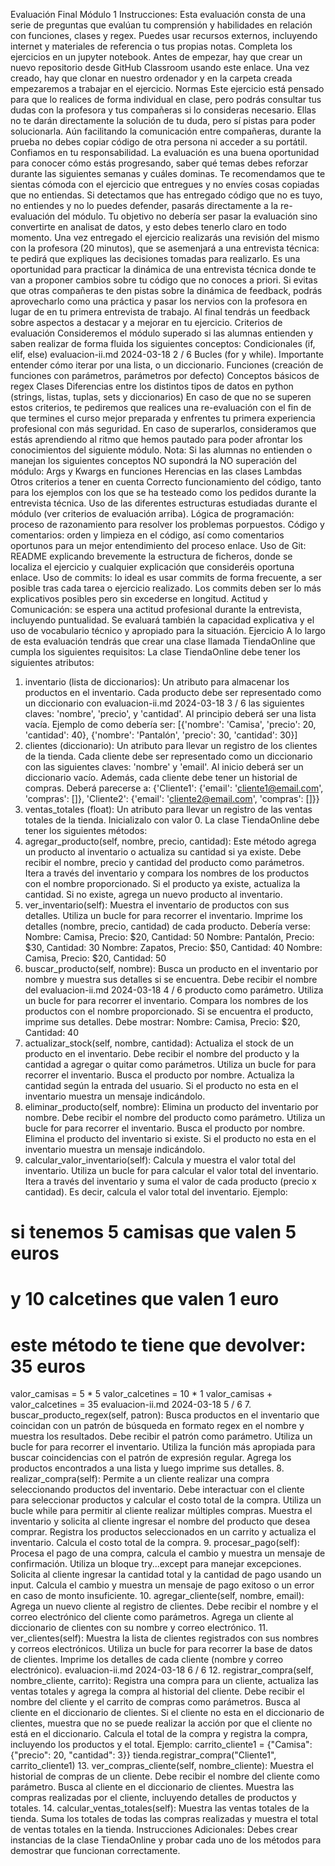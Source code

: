 Evaluación Final Módulo 1
Instrucciones:
Esta evaluación consta de una serie de preguntas que evalúan tu comprensión y
habilidades en relación con funciones, clases y regex.
Puedes usar recursos externos, incluyendo internet y materiales de referencia o tus
propias notas.
Completa los ejercicios en un jupyter notebook.
Antes de empezar, hay que crear un nuevo repositorio desde GitHub Classroom usando
este enlace. Una vez creado, hay que clonar en nuestro ordenador y en la carpeta creada
empezaremos a trabajar en el ejercicio.
Normas
Este ejercicio está pensado para que lo realices de forma individual en clase, pero podrás
consultar tus dudas con la profesora y tus compañeras si lo consideras necesario. Ellas no te
darán directamente la solución de tu duda, pero sí pistas para poder solucionarla. Aún
facilitando la comunicación entre compañeras, durante la prueba no debes copiar código de
otra persona ni acceder a su portátil. Confiamos en tu responsabilidad.
La evaluación es una buena oportunidad para conocer cómo estás progresando, saber qué
temas debes reforzar durante las siguientes semanas y cuáles dominas. Te recomendamos que
te sientas cómoda con el ejercicio que entregues y no envíes cosas copiadas que no entiendas.
Si detectamos que has entregado código que no es tuyo, no entiendes y no lo puedes defender,
pasarás directamente a la re-evaluación del módulo. Tu objetivo no debería ser pasar la
evaluación sino convertirte en analisat de datos, y esto debes tenerlo claro en todo momento.
Una vez entregado el ejercicio realizarás una revisión del mismo con la profesora (20 minutos),
que se asemenjará a una entrevista técnica: te pedirá que expliques las decisiones tomadas
para realizarlo.
Es una oportunidad para practicar la dinámica de una entrevista técnica donde te van a
proponer cambios sobre tu código que no conoces a priori. Si evitas que otras compañeras te
den pistas sobre la dinámica de feedback, podrás aprovecharlo como una práctica y pasar los
nervios con la profesora en lugar de en tu primera entrevista de trabajo.
Al final tendrás un feedback sobre aspectos a destacar y a mejorar en tu ejercicio.
Criterios de evaluación
Consideremos el módulo superado si las alumnas entienden y saben realizar de forma fluida los
siguientes conceptos:
Condicionales (if, elif, else)
evaluacion-ii.md 2024-03-18
2 / 6
Bucles (for y while). Importante entender cómo iterar por una lista, o un diccionario.
Funciones (creación de funciones con parámetros, parámetros por defecto)
Conceptos básicos de regex
Clases
Diferencias entre los distintos tipos de datos en python (strings, listas, tuplas, sets y
diccionarios)
En caso de que no se superen estos criterios, te pediremos que realices una re-evaluación con
el fin de que termines el curso mejor preparada y enfrentes tu primera experiencia profesional
con más seguridad. En caso de superarlos, consideramos que estás aprendiendo al ritmo que
hemos pautado para poder afrontar los conocimientos del siguiente módulo.
Nota: Si las alumnas no entienden o manejan los siguientes conceptos NO supondrá la NO
superación del módulo:
Args y Kwargs en funciones
Herencias en las clases
Lambdas
Otros criterios a tener en cuenta
Correcto funcionamiento del código, tanto para los ejemplos con los que se ha testeado
como los pedidos durante la entrevista técnica.
Uso de las diferentes estructuras estudiadas durante el módulo (ver criterios de
evaluación arriba).
Lógica de programación: proceso de razonamiento para resolver los problemas
porpuestos.
Código y comentarios: orden y limpieza en el código, así como comentarios oportunos
para un mejor entendimiento del proceso enlace.
Uso de Git:
README explicando brevemente la estructura de ficheros, donde se localiza el
ejercicio y cualquier explicación que consideréis oportuna enlace.
Uso de commits: lo ideal es usar commits de forma frecuente, a ser posible tras cada
tarea o ejercicio realizado. Los commits deben ser lo más explicativos posibles pero
sin excederse en longitud.
Actitud y Comunicación: se espera una actitud profesional durante la entrevista,
incluyendo puntualidad. Se evaluará también la capacidad explicativa y el uso de
vocabulario técnico y apropiado para la situación.
Ejercicio
A lo largo de esta evaluación tendrás que crear una clase llamada TiendaOnline que
cumpla los siguientes requisitos:
La clase TiendaOnline debe tener los siguientes atributos:
1. inventario (lista de diccionarios): Un atributo para almacenar los productos
en el inventario. Cada producto debe ser representado como un diccionario con
evaluacion-ii.md 2024-03-18
3 / 6
las siguientes claves: 'nombre', 'precio', y 'cantidad'. Al principio deberá
ser una lista vacía. Ejemplo de como debería ser:
[{'nombre': 'Camisa', 'precio': 20, 'cantidad': 40},
{'nombre': 'Pantalón', 'precio': 30, 'cantidad': 30}]
2. clientes (diccionario): Un atributo para llevar un registro de los clientes de la
tienda. Cada cliente debe ser representado como un diccionario con las
siguientes claves: 'nombre' y 'email'. Al inicio deberá ser un diccionario
vacío. Además, cada cliente debe tener un historial de compras. Deberá
parecerse a:
{'Cliente1': {'email': 'cliente1@email.com', 'compras': []},
'Cliente2': {'email': 'cliente2@email.com', 'compras': []}}
3. ventas_totales (float): Un atributo para llevar un registro de las ventas
totales de la tienda. Inicializalo con valor 0.
La clase TiendaOnline debe tener los siguientes métodos:
1. agregar_producto(self, nombre, precio, cantidad): Este método agrega
un producto al inventario o actualiza su cantidad si ya existe. Debe recibir el
nombre, precio y cantidad del producto como parámetros.
Itera a través del inventario y compara los nombres de los productos con
el nombre proporcionado.
Si el producto ya existe, actualiza la cantidad.
Si no existe, agrega un nuevo producto al inventario.
2. ver_inventario(self): Muestra el inventario de productos con sus detalles.
Utiliza un bucle for para recorrer el inventario.
Imprime los detalles (nombre, precio, cantidad) de cada producto.
Debería verse:
Nombre: Camisa, Precio: $20, Cantidad: 50
Nombre: Pantalón, Precio: $30, Cantidad: 30
Nombre: Zapatos, Precio: $50, Cantidad: 40
Nombre: Camisa, Precio: $20, Cantidad: 50
3. buscar_producto(self, nombre): Busca un producto en el inventario por
nombre y muestra sus detalles si se encuentra. Debe recibir el nombre del
evaluacion-ii.md 2024-03-18
4 / 6
producto como parámetro.
Utiliza un bucle for para recorrer el inventario.
Compara los nombres de los productos con el nombre proporcionado.
Si se encuentra el producto, imprime sus detalles.
Debe mostrar:
Nombre: Camisa, Precio: $20, Cantidad: 40
4. actualizar_stock(self, nombre, cantidad): Actualiza el stock de un
producto en el inventario. Debe recibir el nombre del producto y la cantidad a
agregar o quitar como parámetros.
Utiliza un bucle for para recorrer el inventario.
Busca el producto por nombre.
Actualiza la cantidad según la entrada del usuario.
Si el producto no esta en el inventario muestra un mensaje indicándolo.
5. eliminar_producto(self, nombre): Elimina un producto del inventario por
nombre. Debe recibir el nombre del producto como parámetro.
Utiliza un bucle for para recorrer el inventario.
Busca el producto por nombre.
Elimina el producto del inventario si existe.
Si el producto no esta en el inventario muestra un mensaje indicándolo.
6. calcular_valor_inventario(self): Calcula y muestra el valor total del
inventario.
Utiliza un bucle for para calcular el valor total del inventario.
Itera a través del inventario y suma el valor de cada producto (precio x
cantidad). Es decir, calcula el valor total del inventario. Ejemplo:
# si tenemos 5 camisas que valen 5 euros
# y 10 calcetines que valen 1 euro
# este método te tiene que devolver: 35 euros
valor_camisas = 5 * 5
valor_calcetines = 10 * 1
valor_camisas + valor_calcetines = 35
evaluacion-ii.md 2024-03-18
5 / 6
7. buscar_producto_regex(self, patron): Busca productos en el inventario
que coincidan con un patrón de búsqueda en formato regex en el nombre y
muestra los resultados. Debe recibir el patrón como parámetro.
Utiliza un bucle for para recorrer el inventario.
Utiliza la función más apropiada para buscar coincidencias con el patrón
de expresión regular.
Agrega los productos encontrados a una lista y luego imprime sus
detalles.
8. realizar_compra(self): Permite a un cliente realizar una compra
seleccionando productos del inventario. Debe interactuar con el cliente para
seleccionar productos y calcular el costo total de la compra.
Utiliza un bucle while para permitir al cliente realizar múltiples compras.
Muestra el inventario y solicita al cliente ingresar el nombre del producto
que desea comprar.
Registra los productos seleccionados en un carrito y actualiza el
inventario.
Calcula el costo total de la compra.
9. procesar_pago(self): Procesa el pago de una compra, calcula el cambio y
muestra un mensaje de confirmación.
Utiliza un bloque try...except para manejar excepciones.
Solicita al cliente ingresar la cantidad total y la cantidad de pago usando
un input.
Calcula el cambio y muestra un mensaje de pago exitoso o un error en
caso de monto insuficiente.
10. agregar_cliente(self, nombre, email): Agrega un nuevo cliente al registro
de clientes. Debe recibir el nombre y el correo electrónico del cliente como
parámetros.
Agrega un cliente al diccionario de clientes con su nombre y correo
electrónico.
11. ver_clientes(self): Muestra la lista de clientes registrados con sus nombres
y correos electrónicos.
Utiliza un bucle for para recorrer la base de datos de clientes.
Imprime los detalles de cada cliente (nombre y correo electrónico).
evaluacion-ii.md 2024-03-18
6 / 6
12. registrar_compra(self, nombre_cliente, carrito): Registra una compra
para un cliente, actualiza las ventas totales y agrega la compra al historial del
cliente. Debe recibir el nombre del cliente y el carrito de compras como
parámetros.
Busca al cliente en el diccionario de clientes.
Si el cliente no esta en el diccionario de clientes, muestra que no se
puede realizar la acción por que el cliente no está en el diccionario.
Calcula el total de la compra y registra la compra, incluyendo los
productos y el total.
Ejemplo:
carrito_cliente1 = {"Camisa": {"precio": 20,
"cantidad": 3}}
tienda.registrar_compra("Cliente1", carrito_cliente1)
13. ver_compras_cliente(self, nombre_cliente): Muestra el historial de
compras de un cliente. Debe recibir el nombre del cliente como parámetro.
Busca al cliente en el diccionario de clientes.
Muestra las compras realizadas por el cliente, incluyendo detalles de
productos y totales.
14. calcular_ventas_totales(self): Muestra las ventas totales de la tienda.
Suma los totales de todas las compras realizadas y muestra el total de
ventas totales en la tienda.
Instrucciones Adicionales:
Debes crear instancias de la clase TiendaOnline y probar cada uno de los métodos
para demostrar que funcionan correctamente.
